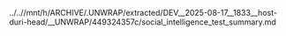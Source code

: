 ../..//mnt/h/ARCHIVE/.UNWRAP/extracted/DEV__2025-08-17__1833__host-duri-head/__UNWRAP/449324357c/social_intelligence_test_summary.md